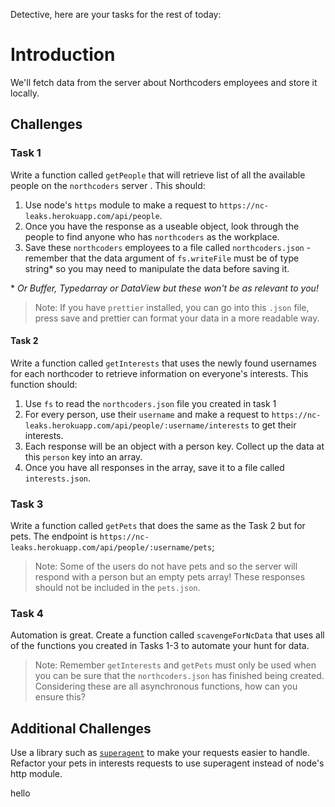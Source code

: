 Detective, here are your tasks for the rest of today:

# Introduction

We'll fetch data from the server about Northcoders employees and store it locally.

## Challenges

### Task 1

Write a function called `getPeople` that will retrieve list of all the available people on the `northcoders` server . This should:

1. Use node's `https` module to make a request to `https://nc-leaks.herokuapp.com/api/people`.
2. Once you have the response as a useable object, look through the people to find anyone who has `northcoders` as the workplace.
3. Save these `northcoders` employees to a file called `northcoders.json` - remember that the data argument of `fs.writeFile` must be of type string\* so you may need to manipulate the data before saving it.

\* _Or Buffer, Typedarray or DataView but these won't be as relevant to you!_

> Note: If you have `prettier` installed, you can go into this `.json` file, press save and prettier can format your data in a more readable way.

#### Task 2

Write a function called `getInterests` that uses the newly found usernames for each northcoder to retrieve information on everyone's interests. This function should:

1. Use `fs` to read the `northcoders.json` file you created in task 1
2. For every person, use their `username` and make a request to `https://nc-leaks.herokuapp.com/api/people/:username/interests` to get their interests.
3. Each response will be an object with a person key. Collect up the data at this `person` key into an array.
4. Once you have all responses in the array, save it to a file called `interests.json`.

### Task 3

Write a function called `getPets` that does the same as the Task 2 but for pets. The endpoint is `https://nc-leaks.herokuapp.com/api/people/:username/pets`;

> Note: Some of the users do not have pets and so the server will respond with a person but an empty pets array! These responses should not be included in the `pets.json`.

### Task 4

Automation is great. Create a function called `scavengeForNcData` that uses all of the functions you created in Tasks 1-3 to automate your hunt for data.

> Note: Remember `getInterests` and `getPets` must only be used when you can be sure that the `northcoders.json` has finished being created. Considering these are all asynchronous functions, how can you ensure this?

## Additional Challenges

Use a library such as [`superagent`](https://github.com/visionmedia/superagent) to make your requests easier to handle. Refactor your pets in interests requests to use superagent instead of node's http module.


hello